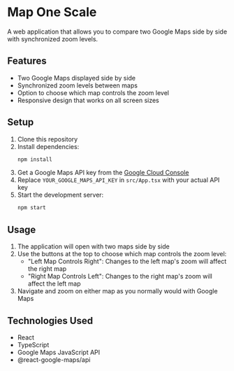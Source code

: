 # Map One Scale

A web application that allows you to compare two Google Maps side by side with synchronized zoom levels.

## Features

- Two Google Maps displayed side by side
- Synchronized zoom levels between maps
- Option to choose which map controls the zoom level
- Responsive design that works on all screen sizes

## Setup

1. Clone this repository
2. Install dependencies:
   ```bash
   npm install
   ```
3. Get a Google Maps API key from the [Google Cloud Console](https://console.cloud.google.com/)
4. Replace `YOUR_GOOGLE_MAPS_API_KEY` in `src/App.tsx` with your actual API key
5. Start the development server:
   ```bash
   npm start
   ```

## Usage

1. The application will open with two maps side by side
2. Use the buttons at the top to choose which map controls the zoom level:
   - "Left Map Controls Right": Changes to the left map's zoom will affect the right map
   - "Right Map Controls Left": Changes to the right map's zoom will affect the left map
3. Navigate and zoom on either map as you normally would with Google Maps

## Technologies Used

- React
- TypeScript
- Google Maps JavaScript API
- @react-google-maps/api 